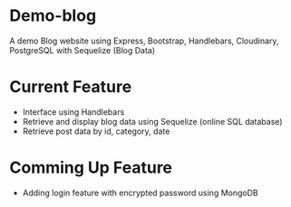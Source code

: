 # Demo-blog

A demo Blog website using Express, Bootstrap, Handlebars, Cloudinary, PostgreSQL with Sequelize (Blog Data)

# Current Feature

- Interface using Handlebars
- Retrieve and display blog data using Sequelize (online SQL database)
- Retrieve post data by id, category, date

# Comming Up Feature

- Adding login feature with encrypted password using MongoDB
